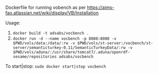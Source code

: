 Dockerfile for running vobench as per https://aims-fao.atlassian.net/wiki/display/VB/Installation

Usage:

1. `docker build -t adsabs/vocbench .`
1. `docker run -d --name vocbench -p 8080:8080 -v $PWD/vols/data:/data/:rw -v $PWD/vols/st-server:/vocbench/st-server/semanticturkey-0.11/SemanticTurkeyData/:rw -v $PWD/vols/aduna/:/usr/share/tomcat7/.aduna/openrdf-sesame/repositories adsabs/vocbench`

To start|stop: `sudo docker start|stop vocbench`

